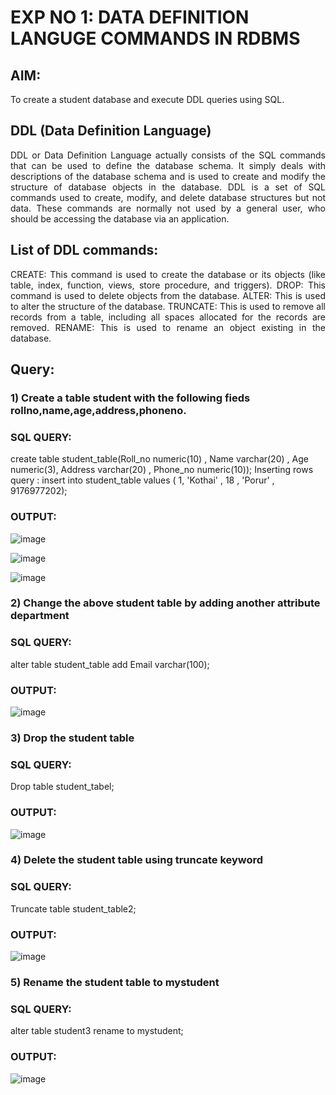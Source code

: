 # EXP NO 1: DATA DEFINITION LANGUGE COMMANDS IN RDBMS

## AIM:
To create a student database and execute DDL queries using SQL.


## DDL (Data Definition Language)
<div align="justify">
DDL or Data Definition Language actually consists of the SQL commands that can be used to define the database schema. It simply deals with descriptions of the database schema and is used to create and modify the structure of database objects in the database. DDL is a set of SQL commands used to create, modify, and delete database structures but not data. These commands are normally not used by a general user, who should be accessing the database via an application.
</div>
 
## List of DDL commands: 
<div align="justify">
CREATE: This command is used to create the database or its objects (like table, index, function, views, store procedure, and triggers).
DROP: This command is used to delete objects from the database.
ALTER: This is used to alter the structure of the database.
TRUNCATE: This is used to remove all records from a table, including all spaces allocated for the records are removed.
RENAME: This is used to rename an object existing in the database.
</div>

## Query:
### 1) Create a table student with the following fieds rollno,name,age,address,phoneno.

### SQL QUERY: 
create table student_table(Roll_no numeric(10) , Name varchar(20) , Age numeric(3), Address varchar(20) , Phone_no numeric(10));
Inserting rows 
query : insert into student_table values ( 1, 'Kothai' , 18 , 'Porur' , 9176977202);
### OUTPUT:
![image](https://github.com/KothaiKumar/G2_DBMS/assets/121215739/7b63cb2e-de07-4117-95db-b1524892b19b)

![image](https://github.com/KothaiKumar/G2_DBMS/assets/121215739/97d92fa5-e61c-4d8e-8f22-f0d18c94490a)

![image](https://github.com/KothaiKumar/G2_DBMS/assets/121215739/bb2d1fed-4072-46e9-8efc-ff1941c4e501)

### 2) Change the above student table by adding another attribute department

### SQL QUERY: 
alter table student_table 
add Email varchar(100);

### OUTPUT:
![image](https://github.com/KothaiKumar/G2_DBMS/assets/121215739/972f6cf4-62bb-491f-b159-8e1680cb882f)


### 3) Drop the student table
 
### SQL QUERY: 
Drop table student_tabel;

### OUTPUT:
![image](https://github.com/KothaiKumar/G2_DBMS/assets/121215739/078d4170-b7a9-45fa-874b-c950f8dea9ec)


### 4) Delete the student table using truncate keyword

### SQL QUERY: 
Truncate table student_table2;

### OUTPUT:
![image](https://github.com/KothaiKumar/G2_DBMS/assets/121215739/e1a3853e-8769-44c8-95c8-d3825398ec06)



### 5) Rename the student table to mystudent

### SQL QUERY: 
alter table student3
rename to mystudent;

### OUTPUT:
![image](https://github.com/KothaiKumar/G2_DBMS/assets/121215739/767b16f4-b9e6-44e9-b9e9-9cdb5ca2af03)
